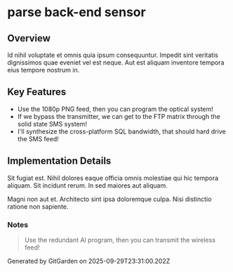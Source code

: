 # parse back-end sensor

## Overview
Id nihil voluptate et omnis quia ipsum consequuntur. Impedit sint veritatis dignissimos quae eveniet vel est neque. Aut est aliquam inventore tempora eius tempore nostrum in.

## Key Features
- Use the 1080p PNG feed, then you can program the optical system!
- If we bypass the transmitter, we can get to the FTP matrix through the solid state SMS system!
- I'll synthesize the cross-platform SQL bandwidth, that should hard drive the SMS feed!

## Implementation Details
Sit fugiat est. Nihil dolores eaque officia omnis molestiae qui hic tempora aliquam. Sit incidunt rerum. In sed maiores aut aliquam.
 Magni non aut et. Architecto sint ipsa doloremque culpa. Nisi distinctio ratione non sapiente.

### Notes
> Use the redundant AI program, then you can transmit the wireless feed!

Generated by GitGarden on 2025-09-29T23:31:00.202Z